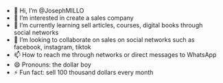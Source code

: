 - 👋 Hi, I’m @JosephMILLO
- 👀 I’m interested in create a sales company
- 🌱 I’m currently learning sell articles, courses, digital books through social networks
- 💞️ I’m looking to collaborate on sales on social networks such as facebook, instagram, tiktok
- 📫 How to reach me through networks or direct messages to WhatsApp
- 😄 Pronouns: the dollar boy
- ⚡ Fun fact: sell 100 thousand dollars every month

<!---
JosephMILLO/JosephMILLO is a ✨ special ✨ repository because its `README.md` (this file) appears on your GitHub profile.
You can click the Preview link to take a look at your changes.
--->
